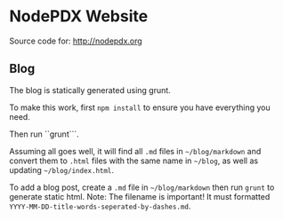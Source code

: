 # NodePDX Website

Source code for: http://nodepdx.org

## Blog

The blog is statically generated using grunt. 

To make this work, first ```npm install``` to ensure you have everything you need. 

Then run ``grunt```.

Assuming all goes well, it will find all ```.md``` files in ```~/blog/markdown``` and convert them to ```.html``` files with the same name in ```~/blog```, as well as updating ```~/blog/index.html```.

To add a blog post, create a ```.md``` file in ```~/blog/markdown``` then run ```grunt``` to generate static html. Note: The filename is important! It must formatted ```YYYY-MM-DD-title-words-seperated-by-dashes.md```. 
